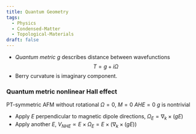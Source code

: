 ```yaml
---
title: Quantum Geometry
tags:
  - Physics
  - Condensed-Matter
  - Topological-Materials
draft: false
---
```


- _Quantum metric_ $g$ describes distance between wavefunctions $$T = g + i \Omega$$
- Berry curvature is imaginary component. 
### Quantum metric nonlinear Hall effect

PT-symmetric AFM without rotational $\Omega=0$, $M=0$ $AHE=0$ $g$ is nontrivial
- Apply $E$ perpendicular to magnetic dipole directions, $\Omega_E = \nabla_k \times (gE)$ 
- Apply another $E$, $V_{NHE} \propto E\times \Omega_E = E\times(\nabla_k \times (gE))$  